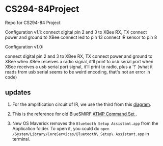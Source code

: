 CS294-84Project
===============

Repo for CS294-84 Project

Configuration v1.1:
connect digital pin 2 and 3 to XBee RX, TX
connect power and ground to XBee
connect led to pin 13
connect IR sensor to pin 8

Configuration v1.0:

connect digital pin 2 and 3 to XBee RX, TX
connect power and ground to XBee
when XBee receives a radio signal, it'll print to usb serial port
when XBee receives a usb serial port signal, it'll print to radio, plus a '!'
(what it reads from usb serial seems to be weird encoding, that's not an error in code)


## updates
1.  For the amplification circuit of IR, we use the third from this [diagram](http://www.blogcdn.com/www.diylife.com/media/2008/01/fet-diagram2.png).

2.  This is the reference for old BlueSMiRF [ATMP Command Set 
](https://www.sparkfun.com/datasheets/RF/BlueRadios_ATMP_Commands_Rev_3.5.2.1.4.0.pdf).

3.  New OS Maverick removes the `Bluetooth Setup Assistant.app` from the Application folder. To open it, you could do `open /System/Library/CoreServices/Bluetooth\ Setup\ Assistant.app` in terminal.


